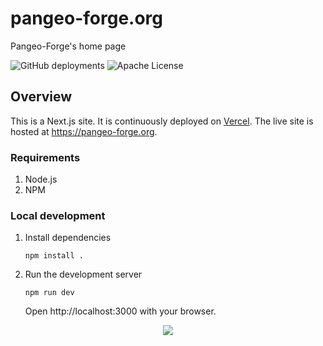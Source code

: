 # pangeo-forge.org

Pangeo-Forge's home page

[apache license]: https://badgen.net/badge/license/Apache-2.0/blue

![GitHub deployments](https://img.shields.io/github/deployments/pangeo-forge/pangeo-forge.org/production?label=vercel&logo=vercel&logoColor=white) ![Apache License][]

## Overview

This is a Next.js site. It is continuously deployed on [Vercel](https://vercel.com/pangeo-forge). The live site is hosted at https://pangeo-forge.org.

### Requirements

1. Node.js
2. NPM

### Local development

1. Install dependencies

   ```shell
   npm install .
   ```

1. Run the development server

   ```shell
   npm run dev
   ```

   Open http://localhost:3000 with your browser.

<a href="https://vercel.com?utm_source=pangeo-forge&utm_campaign=oss">
  <p align="center">
    <img src="https://www.datocms-assets.com/31049/1618983297-powered-by-vercel.svg">
  </p>
</a>
